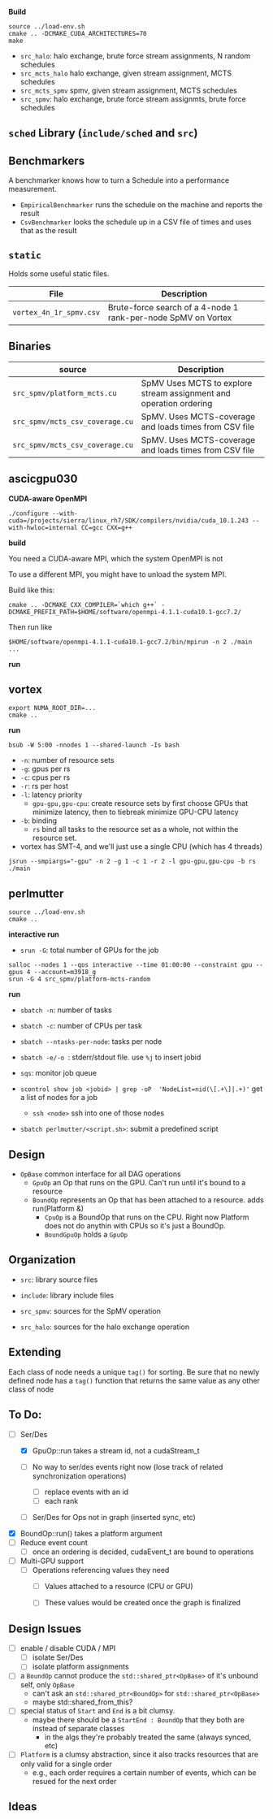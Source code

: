 **Build**

```
source ../load-env.sh
cmake .. -DCMAKE_CUDA_ARCHITECTURES=70
make
```

* `src_halo`: halo exchange, brute force stream assignments, N random schedules
* `src_mcts_halo` halo exchange, given stream assignment, MCTS schedules
* `src_mcts_spmv` spmv, given stream assignment, MCTS schedules
* `src_spmv`: halo exchange, brute force stream assignmts, brute force schedules

## `sched` Library (`include/sched` and `src`)


## Benchmarkers
A benchmarker knows how to turn a Schedule into a performance measurement.
* `EmpiricalBenchmarker` runs the schedule on the machine and reports the result
* `CsvBenchmarker` looks the schedule up in a CSV file of times and uses that as the result

## `static`
Holds some useful static files.

| File | Description |
|-|-|
| `vortex_4n_1r_spmv.csv` | Brute-force search of a 4-node 1 rank-per-node SpMV on Vortex |

## Binaries

| source | Description |
|-|-|
| `src_spmv/platform_mcts.cu` | SpMV Uses MCTS to explore stream assignment and operation ordering |
| `src_spmv/mcts_csv_coverage.cu` | SpMV. Uses MCTS-coverage and loads times from CSV file |
| `src_spmv/mcts_csv_coverage.cu` | SpMV. Uses MCTS-coverage and loads times from CSV file |

## ascicgpu030

**CUDA-aware OpenMPI**
```
./configure --with-cuda=/projects/sierra/linux_rh7/SDK/compilers/nvidia/cuda_10.1.243 --with-hwloc=internal CC=gcc CXX=g++
```

**build**

You need a CUDA-aware MPI, which the system OpenMPI is not

To use a different MPI, you might have to unload the system MPI.

Build like this:

```
cmake .. -DCMAKE_CXX_COMPILER=`which g++` -DCMAKE_PREFIX_PATH=$HOME/software/openmpi-4.1.1-cuda10.1-gcc7.2/
```

Then run like


`$HOME/software/openmpi-4.1.1-cuda10.1-gcc7.2/bin/mpirun -n 2 ./main ...`

**run**

## vortex

```
export NUMA_ROOT_DIR=...
cmake ..
```


**run**

```
bsub -W 5:00 -nnodes 1 --shared-launch -Is bash
```

* `-n`: number of resource sets
* `-g`: gpus per rs
* `-c`: cpus per rs
* `-r`: rs per host
* `-l`: latency priority
  * `gpu-gpu,gpu-cpu`: create resource sets by first choose GPUs that minimize latency, then to tiebreak minimize GPU-CPU latency
* `-b`: binding
  * `rs` bind all tasks to the resource set as a whole, not within the resource set.
* vortex has SMT-4, and we'll just use a single CPU (which has 4 threads)
```
jsrun --smpiargs="-gpu" -n 2 -g 1 -c 1 -r 2 -l gpu-gpu,gpu-cpu -b rs ./main
```

## perlmutter

```
source ../load-env.sh
cmake ..
```

**interactive run**

* `srun -G`: total number of GPUs for the job

```
salloc --nodes 1 --qos interactive --time 01:00:00 --constraint gpu --gpus 4 --account=m3918_g
srun -G 4 src_spmv/platform-mcts-random
```

**run**

* `sbatch -n`: number of tasks
* `sbatch -c`: number of CPUs per task
* `sbatch --ntasks-per-node`: tasks per node
* `sbatch -e/-o `: stderr/stdout file. use `%j` to insert jobid

* `sqs`: monitor job queue
* `scontrol show job <jobid> | grep -oP  'NodeList=nid(\[.+\]|.+)'` get a list of nodes for a job
  * `ssh <node>` ssh into one of those nodes 

* `sbatch perlmutter/<script.sh>`: submit a predefined script


## Design

- `OpBase` common interface for all DAG operations
  - `GpuOp` an Op that runs on the GPU. Can't run until it's bound to a resource
  - `BoundOp` represents an Op that has been attached to a resource. adds run(Platform &)
    - `CpuOp` is a BoundOp that runs on the CPU. Right now Platform does not do anythin with CPUs so it's just a BoundOp.
    - `BoundGpuOp` holds a `GpuOp`

## Organization

* `src`: library source files
* `include`: library include files

* `src_spmv`: sources for the SpMV operation
* `src_halo`: sources for the halo exchange operation

## Extending

Each class of node needs a unique `tag()` for sorting.
Be sure that no newly defined node has a `tag()` function that returns the same value as any other class of node

## To Do:

- [ ] Ser/Des 
  - [x] GpuOp::run takes a stream id, not a cudaStream_t
  - [ ] No way to ser/des events right now (lose track of related synchronization operations)
    - [ ] replace events with an id
    - [ ] each rank
  - [ ] Ser/Des for Ops not in graph (inserted sync, etc)


- [x] BoundOp::run() takes a platform argument
- [ ] Reduce event count
  - [ ] once an ordering is decided, cudaEvent_t are bound to operations
- [ ] Multi-GPU support
  - [ ] Operations referencing values they need
    - [ ] Values attached to a resource (CPU or GPU)
    - [ ] These values would be created once the graph is finalized


## Design Issues

- [ ] enable / disable CUDA / MPI
  - [ ] isolate Ser/Des
  - [ ] isolate platform assignments
- [ ] a `BoundOp` cannot produce the `std::shared_ptr<OpBase>` of it's unbound self, only `OpBase`
  - can't ask an `std::shared_ptr<BoundOp>` for `std::shared_ptr<OpBase>`
  - maybe std::shared_from_this?
- [ ] special status of `Start` and `End` is a bit clumsy.
  - maybe there should be a `StartEnd : BoundOp` that they both are instead of separate classes
    - in the algs they're probably treated the same (always synced, etc)
- [ ] `Platform` is a clumsy abstraction, since it also tracks resources that are only valid for a single order
   - e.g., each order requires a certain number of events, which can be resued for the next order

## Ideas

